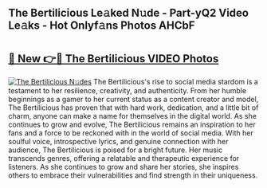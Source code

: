 ## The Bertilicious Le𝚊ked N𝚞de - Part-yQ2 Video Le𝚊ks - Hot Onlyf𝚊ns Photos AHCbF

# <h2><a href="http://ab54741.deff.icu/?id=The+Bertilicious">🔗 New 👉🔴 The Bertilicious VIDEO Photos</a></h2>

[![The Bertilicious N𝚞des](https://i.imgur.com/rIISA9y.gif)](http://ab54741.deff.icu/?id=The+Bertilicious)
The Bertilicious's rise to social media stardom is a testament to her resilience, creativity, and authenticity. From her humble beginnings as a gamer to her current status as a content creator and model, The Bertilicious has proven that with hard work, dedication, and a little bit of charm, anyone can make a name for themselves in the digital world. As she continues to grow and evolve, The Bertilicious remains an inspiration to her fans and a force to be reckoned with in the world of social media. With her soulful voice, introspective lyrics, and genuine connection with her audience, The Bertilicious is poised for a bright future. Her music transcends genres, offering a relatable and therapeutic experience for listeners. As she continues to grow and share her stories, she inspires others to embrace their vulnerabilities and find strength in their uniqueness.
